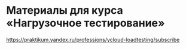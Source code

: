 # Материалы для курса «Нагрузочное тестирование»

https://praktikum.yandex.ru/professions/ycloud-loadtesting/subscribe

